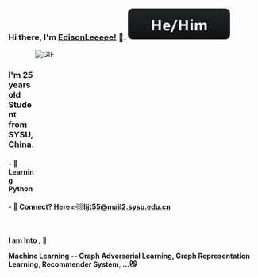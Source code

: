 ### Hi there, I'm [EdisonLeeeee!](https://github.com/EdisonLeeeee) 👋.  <img src="https://raw.githubusercontent.com/8bithemant/8bithemant/master/svg/pronouns/hehim.svg" >



<img align="right" height="270px" width="450px" alt="GIF" src="https://media.giphy.com/media/paVD7uL8uz6us/giphy.gif" />
<br />

### I'm 25 years old Student from SYSU, China.

#### - 🥀 Learning Python

#### - 💬 Connect? Here 👉🏼lijt55@mail2.sysu.edu.cn


<br />


**I am Into , 🙏**

**Machine Learning -- Graph Adversarial Learning, Graph Representation Learning, Recommender System, ...😼**
<br />
